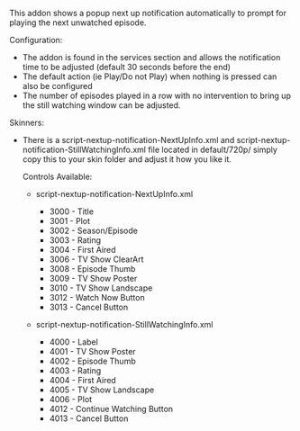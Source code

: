 This addon shows a popup next up notification automatically to prompt for playing the next unwatched episode.

Configuration:

  - The addon is found in the services section and allows the notification time to be adjusted (default 30 seconds before the end)
  - The default action (ie Play/Do not Play) when nothing is pressed can also be configured
  - The number of episodes played in a row with no intervention to bring up the still watching window can be adjusted.
 
Skinners:

  - There is a script-nextup-notification-NextUpInfo.xml and script-nextup-notification-StillWatchingInfo.xml file located in default/720p/ simply copy this to your skin folder and adjust it how you like it. 
  
      Controls Available:
  
      - script-nextup-notification-NextUpInfo.xml
          - 3000 - Title
          - 3001 - Plot
          - 3002 - Season/Episode
          - 3003 - Rating
          - 3004 - First Aired 
          - 3006 - TV Show ClearArt
          - 3008 - Episode Thumb
          - 3009 - TV Show Poster
          - 3010 - TV Show Landscape
          - 3012 - Watch Now Button
          - 3013 - Cancel Button
          
      - script-nextup-notification-StillWatchingInfo.xml
          - 4000 - Label
          - 4001 - TV Show Poster
          - 4002 - Episode Thumb
          - 4003 - Rating
          - 4004 - First Aired
          - 4005 - TV Show Landscape
          - 4006 - Plot
          - 4012 - Continue Watching Button
          - 4013 - Cancel Button